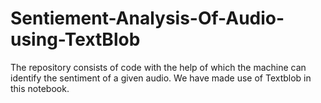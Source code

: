 # Sentiement-Analysis-Of-Audio-using-TextBlob
The repository consists of code with the help of which the machine can identify the sentiment of a given audio. We have made use of Textblob in this notebook.
